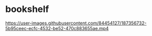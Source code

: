 # bookshelf



https://user-images.githubusercontent.com/84454127/187356732-5b95ceec-ecfc-4532-be52-470c883655ae.mp4

